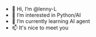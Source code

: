 - 👋 Hi, I’m @lenny-L
- 👀 I’m interested in Python/AI
- 🌱 I’m currently learning AI agent
- 📫 It's nice to meet you

<!---
lenny-L/lenny-L is a ✨ special ✨ repository because its `README.md` (this file) appears on your GitHub profile.
You can click the Preview link to take a look at your changes.
--->

